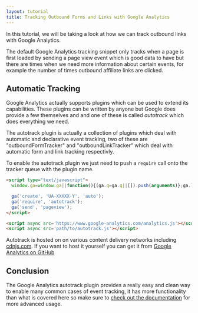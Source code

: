 ```yaml
---
layout: tutorial 
title: Tracking Outbound Forms and Links with Google Analytics
---
```


In this tutorial, we will be taking a look at how we can track outbound links
with Google Analytics.

The default Google Analytics tracking snippet only tracks when a page is first
loaded by sending a page view event which is good data to have but there are
times when we need more information about certain events, for example the
number of times outbound affiliate links are clicked.

## Automatic Tracking

Google Analytics actually supports plugins which can be used to extend its
capabilities. These plugins can be written by anyone but Google does provide
a few themselves and and one of these is called *autotrack* which does
everything we need.

The autotrack plugin is actually a collection of plugins which deal with automatic and
declarative event tracking, two of these are "outboundFormTracker" and
"outboundLinkTracker" which deal with automatic form and link tracking
respectivly.

To enable the autotrack plugin we just need to push a `require` call onto the
tracker queue with the plugin name.

```html
<script type="text/javascript">
  window.ga=window.ga||function(){(ga.q=ga.q||[]).push(arguments)};ga.l=+new Date;

  ga('create', 'UA-XXXXX-Y', 'auto');
  ga('require', 'autotrack');
  ga('send', 'pageview');
</script>

<script async src='https://www.google-analytics.com/analytics.js'></script>
<script async src='path/to/autotrack.js'></script>
```

Autotrack is hosted on on various content delivery networks including
[cdnjs.com](https://cdnjs.com/libraries/autotrack). If you want to host it
yourself you can get it from [Google Analytics on
GitHub](https://github.com/googleanalytics/autotrack)

## Conclusion

The Google Analytics autotrack plugin provides a really easy and clean way to enable many
common cases of event tracking, it has more functionality than what is covered
here so make sure to [check out the documentation](https://github.com/googleanalytics/autotrack) for more advanced
usage.



